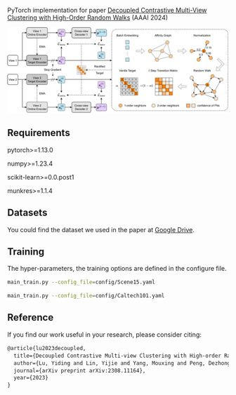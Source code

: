
PyTorch implementation for paper [Decoupled Contrastive Multi-View Clustering with High-Order Random Walks](https://arxiv.org/pdf/2308.11164.pdf) (AAAI 2024)



![framework](figure//Overview.png)

## Requirements

pytorch>=1.13.0 

numpy>=1.23.4

scikit-learn>=0.0.post1

munkres>=1.1.4

## Datasets

You could find the dataset we used in the paper at [Google Drive](https://drive.google.com/drive/folders/1TEDxpnrm3cCJURtP7XmjqJxypArwsiXT?usp=drive_link).


## Training

The hyper-parameters, the training options are defined in the configure file.


~~~bash
main_train.py --config_file=config/Scene15.yaml
~~~

~~~bash
main_train.py --config_file=config/Caltech101.yaml
~~~

## Reference

If you find our work useful in your research, please consider citing:

```latex
@article{lu2023decoupled,
  title={Decoupled Contrastive Multi-view Clustering with High-order Random Walks},
  author={Lu, Yiding and Lin, Yijie and Yang, Mouxing and Peng, Dezhong and Hu, Peng and Peng, Xi},
  journal={arXiv preprint arXiv:2308.11164},
  year={2023}
}
```

